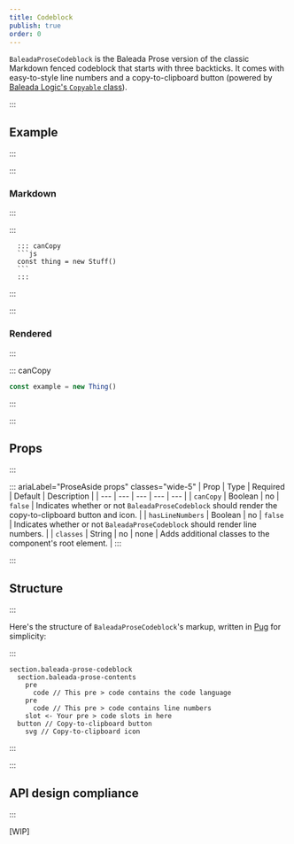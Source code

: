 ```yaml
---
title: Codeblock
publish: true
order: 0
---
```


`BaleadaProseCodeblock` is the Baleada Prose version of the classic Markdown fenced codeblock that starts with three backticks. It comes with easy-to-style line numbers and a copy-to-clipboard button (powered by [Baleada Logic's `Copyable` class](/docs/logic/classes/copyable)).

:::
## Example
:::

:::
### Markdown
:::


:::

      ::: canCopy
      ```js
      const thing = new Stuff()
      ```
      :::

:::

:::
### Rendered
:::

::: canCopy
```js
const example = new Thing()
```
:::


:::
## Props
:::

::: ariaLabel="ProseAside props" classes="wide-5"
| Prop | Type | Required | Default | Description |
| --- | --- | --- | --- | --- |
| `canCopy` | Boolean | no | `false` | Indicates whether or not `BaleadaProseCodeblock` should render the copy-to-clipboard button and icon. |
| `hasLineNumbers` | Boolean | no | `false` | Indicates whether or not `BaleadaProseCodeblock` should render line numbers. |
| `classes` | String | no | none | Adds additional classes to the component's root element. |
:::


:::
## Structure
:::

Here's the structure of `BaleadaProseCodeblock`'s markup, written in [Pug](https://github.com/pugjs/pug#syntax) for simplicity:

:::
```pug
section.baleada-prose-codeblock
  section.baleada-prose-contents
    pre
      code // This pre > code contains the code language
    pre
      code // This pre > code contains line numbers
    slot <- Your pre > code slots in here
  button // Copy-to-clipboard button
    svg // Copy-to-clipboard icon
```
:::



:::
## API design compliance
:::

[WIP]

<!-- ::: ariaLabel="A table showing ProseAside's API design compliance"  classes="wide-1 wide-3"
| Spec | Compliance status | Notes |
| --- | --- | --- |
::: -->
